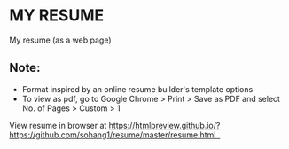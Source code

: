 # MY RESUME
My resume (as a web page)

## Note:
- Format inspired by an online resume builder's template options
- To view as pdf, go to Google Chrome > Print > Save as PDF and select No. of Pages > Custom > 1

View resume in browser at https://htmlpreview.github.io/?https://github.com/sohang1/resume/master/resume.html  